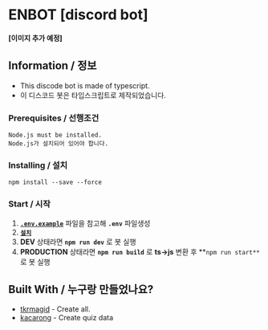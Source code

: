 # ENBOT [discord bot]

**[이미지 추가 예정]**  


## Information / 정보

 * This discode bot is made of typescript.
 * 이 디스코드 봇은 타입스크립트로 제작되었습니다.

### Prerequisites / 선행조건

```
Node.js must be installed.
Node.js가 설치되어 있어야 합니다.
```

### Installing / 설치

```
npm install --save --force
```

### Start / 시작

 1.  [**`.env.example`**](https://github.com/asd10384/.env.example) 파일을 참고해 **`.env`** 파일생성
 2.  [**`설치`**](https://github.com/asd10384/embot#installing--%EC%84%A4%EC%B9%98)
 3.  **DEV** 상태라면 **`npm run dev`** 로 봇 실행
 4.  **PRODUCTION** 상태라면 **`npm run build`** 로 **ts->js** 변환 후 **`npm run start**` 로 봇 실행

## Built With / 누구랑 만들었나요?

* [tkrmagid](https://github.com/asd10384) - Create all.
* [kacarong](https://github.com/kacarong) - Create quiz data
